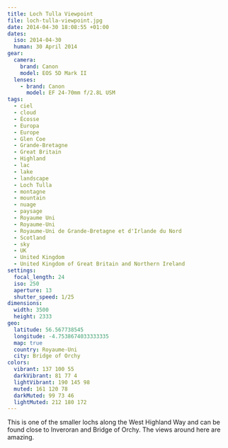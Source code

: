 ```yaml
---
title: Loch Tulla Viewpoint
file: loch-tulla-viewpoint.jpg
date: 2014-04-30 18:08:55 +01:00
dates:
  iso: 2014-04-30
  human: 30 April 2014
gear:
  camera:
    brand: Canon
    model: EOS 5D Mark II
  lenses:
    - brand: Canon
      model: EF 24-70mm f/2.8L USM
tags:
  - ciel
  - cloud
  - Écosse
  - Europa
  - Europe
  - Glen Coe
  - Grande-Bretagne
  - Great Britain
  - Highland
  - lac
  - lake
  - landscape
  - Loch Tulla
  - montagne
  - mountain
  - nuage
  - paysage
  - Royaume Uni
  - Royaume-Uni
  - Royaume-Uni de Grande-Bretagne et d'Irlande du Nord
  - Scotland
  - sky
  - UK
  - United Kingdom
  - United Kingdom of Great Britain and Northern Ireland
settings:
  focal_length: 24
  iso: 250
  aperture: 13
  shutter_speed: 1/25
dimensions:
  width: 3500
  height: 2333
geo:
  latitude: 56.567738545
  longitude: -4.7538674033333335
  map: true
  country: Royaume-Uni
  city: Bridge of Orchy
colors:
  vibrant: 137 100 55
  darkVibrant: 81 77 4
  lightVibrant: 190 145 98
  muted: 161 120 78
  darkMuted: 99 73 46
  lightMuted: 212 180 172
---
```


This is one of the smaller lochs along the West Highland Way and can be found close to Inveroran and Bridge of Orchy. The views around here are amazing.
